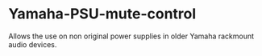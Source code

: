 # Yamaha-PSU-mute-control
Allows the use on non original power supplies in older Yamaha rackmount audio devices.
